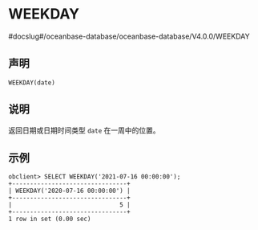WEEKDAY 
============================
#docslug#/oceanbase-database/oceanbase-database/V4.0.0/WEEKDAY


声明 
-----------------------

```unknow
WEEKDAY(date)
```



说明 
-----------------------

返回日期或日期时间类型 `date` 在一周中的位置。

示例 
-----------------------

```unknow
obclient> SELECT WEEKDAY('2021-07-16 00:00:00');
+--------------------------------+
| WEEKDAY('2020-07-16 00:00:00') |
+--------------------------------+
|                              5 |
+--------------------------------+
1 row in set (0.00 sec)
```


